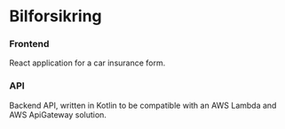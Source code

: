 # Bilforsikring

### Frontend
React application for a car insurance form.

### API
Backend API, written in Kotlin to be compatible with an AWS Lambda and AWS ApiGateway solution.
